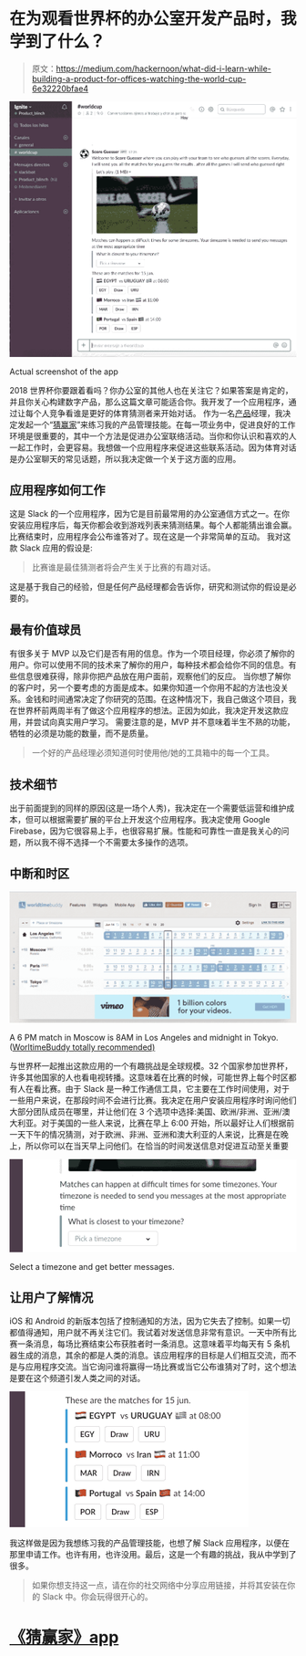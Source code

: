 # 在为观看世界杯的办公室开发产品时，我学到了什么？

> 原文：<https://medium.com/hackernoon/what-did-i-learn-while-building-a-product-for-offices-watching-the-world-cup-6e32220bfae4>

![](img/ba1bef88ba4475e645e2c1c314cfd82f.png)

Actual screenshot of the app

2018 世界杯你要跟着看吗？你办公室的其他人也在关注它？如果答案是肯定的，并且你关心构建数字产品，那么这篇文章可能适合你。我开发了一个应用程序，通过让每个人竞争看谁是更好的体育猜测者来开始对话。
作为一名[产品](https://hackernoon.com/tagged/product)经理，我决定发起一个“[猜赢家](https://guessthewinner.blinch.site/)”来练习我的产品管理技能。在每一项业务中，促进良好的工作环境是很重要的，其中一个方法是促进办公室联络活动。当你和你认识和喜欢的人一起工作时，会更容易。我想做一个应用程序来促进这些联系活动。因为体育对话是办公室聊天的常见话题，所以我决定做一个关于这方面的应用。

## 应用程序如何工作

这是 Slack 的一个应用程序，因为它是目前最常用的办公室通信方式之一。在你安装应用程序后，每天你都会收到游戏列表来猜测结果。每个人都能猜出谁会赢。比赛结束时，应用程序会公布谁答对了。现在这是一个非常简单的互动。
我对这款 Slack 应用的假设是:

> 比赛谁是最佳猜测者将会产生关于比赛的有趣对话。

这是基于我自己的经验，但是任何产品经理都会告诉你，研究和测试你的假设是必要的。

## 最有价值球员

有很多关于 MVP 以及它们是否有用的信息。作为一个项目经理，你必须了解你的用户。你可以使用不同的技术来了解你的用户，每种技术都会给你不同的信息。有些信息很难获得，除非你把产品放在用户面前，观察他们的反应。
当你想了解你的客户时，另一个要考虑的方面是成本。如果你知道一个你用不起的方法也没关系。金钱和时间通常决定了你研究的范围。在这种情况下，我自己做这个项目，我在世界杯前两周半有了做这个应用程序的想法。正因为如此，我决定开发这款应用，并尝试向真实用户学习。
需要注意的是，MVP 并不意味着半生不熟的功能，牺牲的必须是功能的数量，而不是质量。

> 一个好的产品经理必须知道何时使用他/她的工具箱中的每一个工具。

## 技术细节

出于前面提到的同样的原因(这是一场个人秀)，我决定在一个需要低运营和维护成本，但可以根据需要扩展的平台上开发这个应用程序。我决定使用 Google Firebase，因为它很容易上手，也很容易扩展。性能和可靠性一直是我关心的问题，所以我不得不选择一个不需要太多操作的选项。

## 中断和时区

![](img/5992bf4d94f09d0b8d98bea0cf2fe73f.png)

A 6 PM match in Moscow is 8AM in Los Angeles and midnight in Tokyo. ([WorltimeBuddy totally recommended)](https://www.worldtimebuddy.com/)

与世界杯一起推出这款应用的一个有趣挑战是全球规模。32 个国家参加世界杯，许多其他国家的人也看电视转播。这意味着在比赛的时候，可能世界上每个时区都有人在看比赛。由于 Slack 是一种工作通信工具，它主要在工作时间使用，对于一些用户来说，在那段时间不会进行比赛。我决定在用户安装应用程序时询问他们大部分团队成员在哪里，并让他们在 3 个选项中选择:美国、欧洲/非洲、亚洲/澳大利亚。对于美国的一些人来说，比赛在早上 6:00 开始，所以最好让人们根据前一天下午的情况猜测，对于欧洲、非洲、亚洲和澳大利亚的人来说，比赛是在晚上，所以你可以在当天早上问他们。在恰当的时间发送信息对促进互动至关重要

![](img/e049342162ef7d5e8141963d84a533fe.png)

Select a timezone and get better messages.

## 让用户了解情况

iOS 和 Android 的新版本包括了控制通知的方法，因为它失去了控制。如果一切都值得通知，用户就不再关注它们。我试着对发送信息非常有意识。一天中所有比赛一条消息，每场比赛结束公布获胜者时一条消息。这意味着平均每天有 5 条机器生成的消息，其余的都是人类的消息。该应用程序的目标是人们相互交流，而不是与应用程序交流。当它询问谁将赢得一场比赛或当它公布谁猜对了时，这个想法是要在这个频道引发人类之间的对话。

![](img/5702a0be8441a196378d0dbc60d0d485.png)

我这样做是因为我想练习我的产品管理技能，也想了解 Slack 应用程序，以便在那里申请工作。也许有用，也许没用。最后，这是一个有趣的挑战，我从中学到了很多。

> 如果你想支持这一点，请在你的社交网络中分享应用链接，并将其安装在你的 Slack 中。你会玩得很开心的。

# [《猜赢家》app](https://guessthewinner.blinch.site/)
